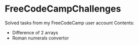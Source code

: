# FreeCodeCampChallenges
Solved tasks from my FreeCodeCamp user account
Contents:
* Difference of 2 arrays
* Roman numerals convertor

